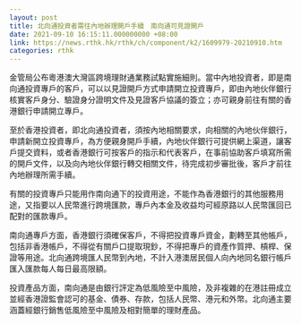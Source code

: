 ```yaml
---
layout: post
title: 北向通投資者需往內地辦理開戶手續　南向通可見證開戶
date: 2021-09-10 16:15:11.000000000 +08:00
link: https://news.rthk.hk/rthk/ch/component/k2/1609979-20210910.htm
categories: rthk
---
```


金管局公布粵港澳大灣區跨境理財通業務試點實施細則。當中內地投資者，即是南向通投資專戶的客戶，可以以見證開戶方式申請開立投資專戶，即由內地伙伴銀行核實客戶身分、驗證身分證明文件及見證客戶協議的簽立；亦可親身前往有關的香港銀行申請開立專戶。

至於香港投資者，即北向通投資者，須按內地相關要求，向相關的內地伙伴銀行，申請新開立投資專戶，為方便親身開戶手續，內地伙伴銀行可提供網上渠道，讓客戶提交資料，或者香港銀行可按客戶的指示和代表客戶，在事前協助客戶填寫所需的開戶文件，以及向內地伙伴銀行轉交相關文件，待完成初步審批後，客戶才前往內地辦理所需手續。

有關的投資專戶只能用作南向通下的投資用途，不能作為香港銀行的其他服務用途，又指要以人民幣進行跨境匯款，專戶內本金及收益均可經原路以人民幣匯回已配對的匯款專戶。

南向通專戶方面，香港銀行須確保客戶，不得把投資專戶資金，劃轉至其他帳戶，包括非香港帳戶，不得從有關戶口提取現鈔，不得把專戶的資產作質押、槓桿、保證等用途。北向通跨境匯人民幣到內地，不計入港澳居民個人向內地同名銀行帳戶匯入匯款每人每日最高限額。

投資產品方面，南向通是由銀行評定為低風險至中風險，及非複雜的在港註冊成立並經香港證監會認可的基金、債券、存款，包括人民幣、港元和外幣。北向通主要涵蓋經銀行銷售低風險至中風險及相對簡單的理財產品。
